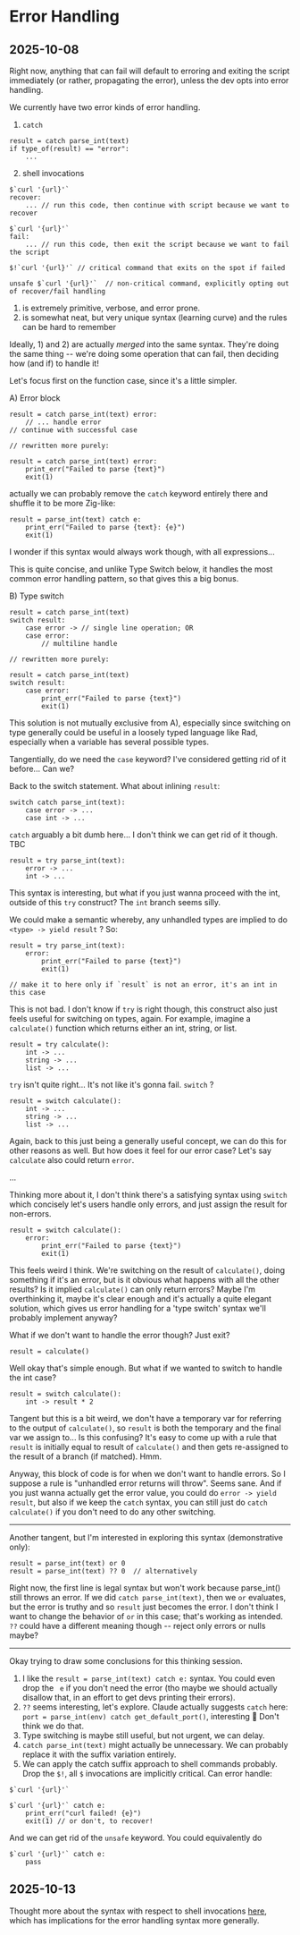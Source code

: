 # Error Handling

## 2025-10-08

Right now, anything that can fail will default to erroring and exiting the script immediately (or rather, propagating the error),
unless the dev opts into error handling.

We currently have two error kinds of error handling.

1. `catch`

```
result = catch parse_int(text)
if type_of(result) == "error":
    ...
```

2. shell invocations

```
$`curl '{url}'`
recover:
    ... // run this code, then continue with script because we want to recover
    
$`curl '{url}'`
fail:
    ... // run this code, then exit the script because we want to fail the script

$!`curl '{url}'` // critical command that exits on the spot if failed

unsafe $`curl '{url}'`  // non-critical command, explicitly opting out of recover/fail handling
```

1) is extremely primitive, verbose, and error prone.
2) is somewhat neat, but very unique syntax (learning curve) and the rules can be hard to remember

Ideally, 1) and 2) are actually *merged* into the same syntax. They're doing the same thing -- we're doing some operation that can fail, then deciding how (and if) to handle it!

Let's focus first on the function case, since it's a little simpler.

A) Error block

```
result = catch parse_int(text) error:
    // ... handle error
// continue with successful case

// rewritten more purely:

result = catch parse_int(text) error:
    print_err("Failed to parse {text}")
    exit(1)
```

actually we can probably remove the `catch` keyword entirely there and shuffle it to be more Zig-like:

```
result = parse_int(text) catch e:
    print_err("Failed to parse {text}: {e}")
    exit(1)
```

I wonder if this syntax would always work though, with all expressions...

This is quite concise, and unlike Type Switch below, it handles the most common error handling pattern, so that gives this a big bonus.

B) Type switch

```
result = catch parse_int(text)
switch result:
    case error -> // single line operation; OR
    case error:
        // multiline handle

// rewritten more purely:

result = catch parse_int(text)
switch result:
    case error:
        print_err("Failed to parse {text}")
        exit(1)
```

This solution is not mutually exclusive from A), especially since switching on type generally could be useful in a loosely typed language like Rad, especially when a variable has several possible types.

Tangentially, do we need the `case` keyword? I've considered getting rid of it before... Can we?

Back to the switch statement. What about inlining `result`:

```
switch catch parse_int(text):
    case error -> ...
    case int -> ...
```

`catch` arguably a bit dumb here... I don't think we can get rid of it though.
TBC

```
result = try parse_int(text):
    error -> ...
    int -> ...
```

This syntax is interesting, but what if you just wanna proceed with the int, outside of this `try` construct? The `int` branch seems silly.

We could make a semantic whereby, any unhandled types are implied to do `<type> -> yield result` ? So:

```
result = try parse_int(text):
    error:
        print_err("Failed to parse {text}")
        exit(1)

// make it to here only if `result` is not an error, it's an int in this case 
```

This is not bad. I don't know if `try` is right though, this construct also just feels useful for switching on types, again. For example, imagine a `calculate()` function which returns either an int, string, or list.

```
result = try calculate():
    int -> ...
    string -> ...
    list -> ...
```

`try` isn't quite right... It's not like it's gonna fail. `switch` ?

```
result = switch calculate():
    int -> ...
    string -> ...
    list -> ...
```

Again, back to this just being a generally useful concept, we can do this for other reasons as well. But how does it feel for our error case? Let's say `calculate` also could return `error`.

...

Thinking more about it, I don't think there's a satisfying syntax using `switch` which concisely let's users handle only errors, and just assign the result for non-errors.

```
result = switch calculate():
    error:
        print_err("Failed to parse {text}")
        exit(1)
```

This feels weird I think. We're switching on the result of `calculate()`, doing something if it's an error, but is it obvious what happens with all the other results?
Is it implied `calculate()` can only return errors? Maybe I'm overthinking it, maybe it's clear enough and it's actually a quite elegant solution, which
gives us error handling for a 'type switch' syntax we'll probably implement anyway?

What if we don't want to handle the error though? Just exit?

```
result = calculate()
```

Well okay that's simple enough. But what if we wanted to switch to handle the int case?

```
result = switch calculate():
    int -> result * 2
```

Tangent but this is a bit weird, we don't have a temporary var for referring to the output of `calculate()`, so `result` is both the temporary and the final var we assign to... Is this confusing?
It's easy to come up with a rule that `result` is initially equal to result of `calculate()` and then gets re-assigned to the result of a branch (if matched). Hmm.

Anyway, this block of code is for when we don't want to handle errors. So I suppose a rule is "unhandled error returns will throw". Seems sane.
And if you just wanna actually get the error value, you could do `error -> yield result`, but also if we keep the `catch` syntax, you can still just do `catch calculate()` if you don't need to do any other switching.

---

Another tangent, but I'm interested in exploring this syntax (demonstrative only):

```
result = parse_int(text) or 0
result = parse_int(text) ?? 0  // alternatively
```

Right now, the first line is legal syntax but won't work because parse_int() still throws an error. If we did `catch parse_int(text)`, then we `or` evaluates, but the error is truthy and so `result` just becomes the error.
I don't think I want to change the behavior of `or` in this case; that's working as intended.
`??` could have a different meaning though -- reject only errors or nulls maybe?

---

Okay trying to draw some conclusions for this thinking session.

1) I like the `result = parse_int(text) catch e:` syntax. You could even drop the ` e` if you don't need the error (tho maybe we should actually disallow that, in an effort to get devs printing their errors).
2) `??` seems interesting, let's explore. Claude actually suggests `catch` here: `port = parse_int(env) catch get_default_port()`, interesting 🤔 Don't think we do that.
3) Type switching is maybe still useful, but not urgent, we can delay.
4) `catch parse_int(text)` might actually be unnecessary. We can probably replace it with the suffix variation entirely.
5) We can apply the catch suffix approach to shell commands probably. Drop the `$!`, all `$` invocations are implicitly critical. Can error handle:

```
$`curl '{url}'`

$`curl '{url}'` catch e:
    print_err("curl failed! {e}")
    exit(1) // or don't, to recover!
```

And we can get rid of the `unsafe` keyword. You could equivalently do

```
$`curl '{url}'` catch e:
    pass
```

## 2025-10-13

Thought more about the syntax with respect to shell invocations [here](./shell_cmds.md#2025-10-13), which has implications for the error handling syntax more generally.

